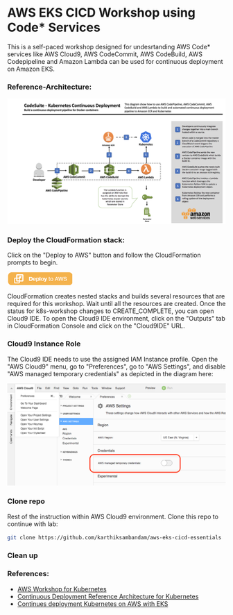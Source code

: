 # AWS EKS CICD Workshop using Code* Services

This is a self-paced workshop designed for undesrtanding AWS Code* services like AWS Cloud9, AWS CodeCommit, AWS CodeBuild, AWS Codepipeline and Amazon Lambda can be used for continuous deployment on Amazon EKS.

### Reference-Architecture:
![Deployment](./images/architecture.png)

### Deploy the CloudFormation stack:

Click on the "Deploy to AWS" button and follow the CloudFormation prompts to begin.  

[![](./images/deploy-to-aws.png)](https://console.aws.amazon.com/cloudformation/home?region=us-west-2#/stacks/new?stackName=eks-cicd-demo&templateURL=https://s3.amazonaws.com/devops-workshop-0526-2051/lab-ide-vpc.template)

CloudFormation creates nested stacks and builds several resources that are required for this workshop. Wait until all the resources are created. Once the status for k8s-workshop changes to CREATE_COMPLETE, you can open Cloud9 IDE. To open the Cloud9 IDE environment, click on the "Outputs" tab in CloudFormation Console and click on the "Cloud9IDE" URL.

### Cloud9 Instance Role

The Cloud9 IDE needs to use the assigned IAM Instance profile. Open the "AWS Cloud9" menu, go to "Preferences", go to "AWS Settings", and disable "AWS managed temporary credentials" as depicted in the diagram here:

![](./images/cloud9-disable-temp-credentials.png)

### Clone repo
Rest of the instruction within AWS Cloud9 environment.
Clone this repo to continue with lab:

```bash
git clone https://github.com/karthiksambandam/aws-eks-cicd-essentials
```

### Clean up



### References:

* [AWS Workshop for Kubernetes](https://github.com/aws-samples/aws-workshop-for-kubernetes
)
* [Continuous Deployment Reference Architecture for Kubernetes](https://github.com/aws-samples/aws-kube-codesuite)
* [Continues deployment Kubernetes on AWS with EKS](https://medium.com/@BranLiang/step-by-step-to-setup-continues-deployment-kubernetes-on-aws-with-eks-code-pipeline-and-lambda-61136c84bbcd)

